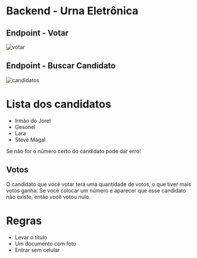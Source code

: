 # Backend - Urna Eletrônica

## Endpoint - Votar
![votar](https://user-images.githubusercontent.com/96142665/195166102-3b38f247-283e-464b-a331-461d7c663f53.png)

## Endpoint - Buscar Candidato
![candidatos](https://user-images.githubusercontent.com/96142665/195166512-4e85b4df-f189-4db8-9779-f52ed6818892.png)
<h1>Lista dos candidatos</h1>

<ul>
  
  <li>Irmão do Jorel</li>
  <li>Gesonel</li>
  <li>Lara</li>
  <li>Steve Magal</li>
  
</ul>
  
<p>Se não for o número certo do candidato pode dar erro!</p>
  
<h2>Votos</h2>
  
<p>O candidato que você votar terá uma quantidade de votos, o que tiver mais votos ganha. Se você colocar um número e aparecer que esse candidato não existe, então você votou nulo.</p>
  
<h1>Regras</h1>
  
<ul>
  
   <li>Levar o título</li>
   <li>Um documento com foto</li>
   <li>Entrar sem celular</li>

</ul>
  
   
